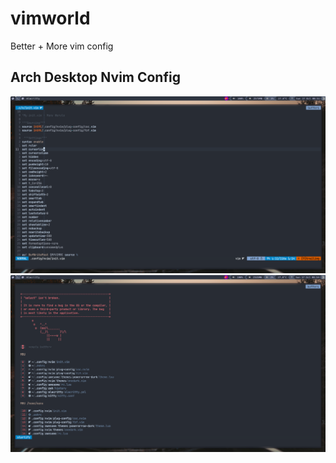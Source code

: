 # vimworld
Better + More vim config

## Arch Desktop Nvim Config
![alt text](https://github.com/ManuNarula/vimworld/blob/main/2021-10-17_08-51.png)
![alt text](https://github.com/ManuNarula/vimworld/blob/main/2021-10-17_08-55.png)
